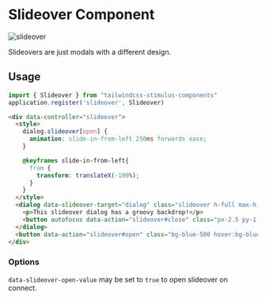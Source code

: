# Slideover Component

![slideover](slideover.gif)

Slideovers are just modals with a different design.

## Usage

```js
import { Slideover } from "tailwindcss-stimulus-components"
application.register('slideover', Slideover)
```

```html
<div data-controller="slideover">
  <style>
    dialog.slideover[open] {
      animation: slide-in-from-left 250ms forwards ease;
    }

    @keyframes slide-in-from-left{
      from {
        transform: translateX(-100%);
      }
    }
  </style>
  <dialog data-slideover-target="dialog" class="slideover h-full max-h-full m-0 w-96 p-8 backdrop:bg-black/80">
    <p>This slideover dialog has a groovy backdrop!</p>
    <button autofocus data-action="slideover#close" class="px-2.5 py-1 bg-blue-500 text-white text-sm rounded">Close</button>
  </dialog>
  <button data-action="slideover#open" class="bg-blue-500 hover:bg-blue-700 text-white text-sm font-bold py-1 px-2.5 rounded">Open slideover</button>
</div>
```

### Options

`data-slideover-open-value` may be set to `true` to open slideover on connect.
